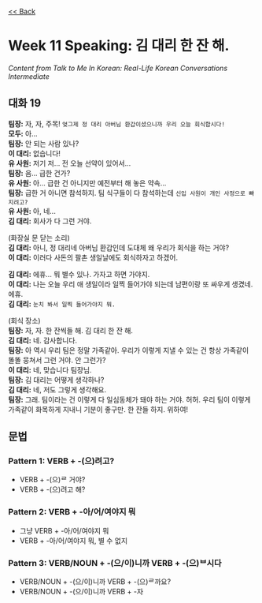 [<< Back](index.md)

# Week 11 Speaking: 김 대리 한 잔 해.
*Content from Talk to Me In Korean: Real-Life Korean Conversations Intermediate*

## 대화 19
**팀장:** 자, 자, 주목! `엊그제 정 대리 아버님 환갑이셨으니까 우리 오늘 회식합시다!`  
**모두:** 아...  
**팀장:** 안 되는 사람 있나?  
**이 대리:** 없습니다!  
**유 사원:** 저기 저... 전 오늘 선약이 있어서...  
**팀장:** 음... 급한 건가?  
**유 사원:** 아... 급한 건 아니지만 예전부터 해 놓은 약속...  
**팀장:** 급한 거 아니면 참석하지. 팀 식구들이 다 참석하는데 `신입 사원이 개인 사정으로 빠지려고?`  
**유 사원:** 아, 네...  
**김 대리:** 회사가 다 그런 거야.  

(화장실 문 닫는 소리)  
**김 대리:** 아니, 정 대리네 아버님 환갑인데 도대체 왜 우리가 회식을 하는 거야?  
**이 대리:** 이러다 사돈의 팔촌 생일날에도 회식하자고 하겠어.  

**김 대리:** 에휴... 뭐 별수 있나. 가자고 하면 가야지.  
**이 대리:** 나는 오늘 우리 애 생일이라 일찍 들어가야 되는데 남편이랑 또 싸우게 생겼네. 에휴.  
**김 대리:** `눈치 봐서 일찍 들어가야지 뭐.`  

(회식 장소)  
**팀장:** 자, 자. 한 잔씩들 해. 김 대리 한 잔 해.  
**김 대리:** 네. 감사합니다.  
**팀장:** 아 역시 우리 팀은 정말 가족같아. 우리가 이렇게 지낼 수 있는 건 항상 가족같이 똘똘 뭉쳐서 그런 거야. 안 그런가?  
**이 대리:** 네, 맞습니다 팀장님.  
**팀장:** 김 대리는 어떻게 생각하나?  
**김 대리:** 네, 저도 그렇게 생각해요.  
**팀장:** 그래. 팀이라는 건 이렇게 다 일심동체가 돼야 하는 거야. 허허. 우리 팀이 이렇게 가족같이 화목하게 지내니 기분이 좋구만. 한 잔들 하지. 위하여!  


## 문법
### Pattern 1: VERB + -(으)려고?
- VERB + -(으)ᄅ 거야?
- VERB + -(으)려고 해?

### Pattern 2: VERB + -아/어/여야지 뭐
- 그냥 VERB + -아/어/여야지 뭐
- VERB + -아/어/여야지 뭐, 별 수 없지

### Pattern 3: VERB/NOUN + -(으/이)니까 VERB + -(으)ᄇ시다
- VERB/NOUN + -(으/이)니까 VERB + -(으)ᄅ까요?
- VERB/NOUN + -(으/이)니까 VERB + -자
